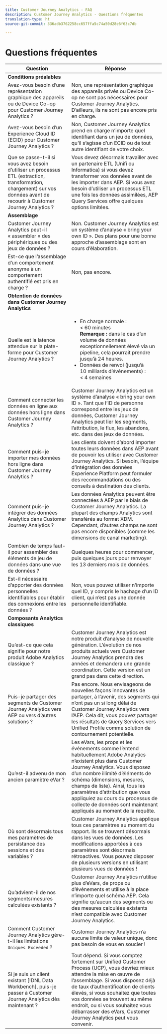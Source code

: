 ```yaml
---
title: Customer Journey Analytics - FAQ
description: Customer Journey Analytics - Questions fréquentes
translation-type: ht
source-git-commit: 336adb3762258cc657ffa5c74a50d28e6f63c7db

---
```



# Questions fréquentes

| Question | Réponse |
|---|---|
| **Conditions préalables** |  |
| Avez-vous besoin d’une représentation graphique des appareils ou de Device Co-op pour Customer Journey Analytics ? | Non, une représentation graphique des appareils privés ou Device Co-op ne sont pas nécessaires pour Customer Journey Analytics. D’ailleurs, ils ne sont pas encore pris en charge. |
| Avez-vous besoin d’un Experience Cloud ID (ECID) pour Customer Journey Analytics ? | Non, Customer Journey Analytics prend en charge n’importe quel identifiant dans un jeu de données, qu’il s’agisse d’un ECID ou de tout autre identifiant de votre choix. |
| Que se passe-t-il si vous avez besoin d’utiliser un processus ETL (extraction, transformation, chargement) sur vos données avant de recourir à Customer Journey Analytics ? | Vous devez désormais travailler avec un partenaire ETL (Unifi ou Informatica) si vous devez transformer vos données avant de les importer dans AEP. Si vous avez besoin d’utiliser un processus ETL une fois les données assimilées, AEP Query Services offre quelques options limitées. |
| **Assemblage** |  |
| Customer Journey Analytics peut-il « assembler » des périphériques ou des jeux de données ? | Non. Customer Journey Analytics est un système d’analyse « bring your own ID ». Des plans pour une bonne approche d’assemblage sont en cours d’élaboration. |
| Est-ce que l’assemblage d’un comportement anonyme à un comportement authentifié est pris en charge ? | Non, pas encore. |
| **Obtention de données dans Customer Journey Analytics** |  |
| Quelle est la latence attendue sur la plate-forme pour Customer Journey Analytics ? | <ul><li>En charge normale : &lt; 60 minutes <br>**Remarque :** dans le cas d’un volume de données exceptionnellement élevé via un pipeline, cela pourrait prendre jusqu’à 24 heures.</li><li>Données de renvoi (jusqu’à 10 milliards d’événements) : &lt; 4 semaines</li></ul> |
| Comment connecter les données en ligne aux données hors ligne dans Customer Journey Analytics ? | Customer Journey Analytics est un système d’analyse « bring your own ID ». Tant que l’ID de personne correspond entre les jeux de données, Customer Journey Analytics peut lier les segments, l’attribution, le flux, les abandons, etc. dans des jeux de données. |
| Comment puis-je importer mes données hors ligne dans Customer Journey Analytics ? | Les clients doivent d’abord importer toutes leurs données dans AEP avant de pouvoir les utiliser avec Customer Journey Analytics. Si besoin, l’équipe d’intégration des données Experience Platform peut formuler des recommandations ou des conseils à destination des clients. |
| Comment puis-je intégrer des données Analytics dans Customer Journey Analytics ? | Les données Analytics peuvent être connectées à AEP par le biais de Customer Journey Analytics. La plupart des champs Analytics sont transférés au format XDM. Cependant, d’autres champs ne sont pas encore disponibles (comme les dimensions de canal marketing). |
| Combien de temps faut-il pour assembler des éléments de jeu de données dans une vue de données ? | Quelques heures pour commencer, puis quelques jours pour renvoyer les 13 derniers mois de données. |
| Est-il nécessaire d’apporter des données personnelles identifiables pour établir des connexions entre les données ? | Non, vous pouvez utiliser n’importe quel ID, y compris le hachage d’un ID client, qui n’est pas une donnée personnelle identifiable. |
| **Composants Analytics classiques** |  |
| Qu’est-ce que cela signifie pour notre produit Adobe Analytics classique ? | Customer Journey Analytics est notre produit d’analyse de nouvelle génération. L’évolution de nos produits actuels vers Customer Journey Analytics prendra des années et demandera une grande coordination. Cette version est un grand pas dans cette direction. |
| Puis-je partager des segments de Customer Journey Analytics vers AEP ou vers d’autres solutions ? | Pas encore. Nous envisageons de nouvelles façons innovantes de partager, à l’avenir, des segments qui n’ont pas un si long délai de Customer Journey Analytics vers l’AEP. Cela dit, vous pouvez partager les résultats de Query Services vers Unified Profile comme solution de contournement potentielle. |
| Qu’est-il advenu de mon ancien paramètre eVar ? | Les eVars, les props et les événements comme l’entend habituellement Adobe Analytics n’existent plus dans Customer Journey Analytics. Vous disposez d’un nombre illimité d’éléments de schéma (dimensions, mesures, champs de liste). Ainsi, tous les paramètres d’attribution que vous appliquiez au cours du processus de collecte de données sont maintenant appliqués au moment de la requête. |
| Où sont désormais tous mes paramètres de persistance des sessions et des variables ? | Customer Journey Analytics applique tous ces paramètres au moment du rapport. Ils se trouvent désormais dans les vues de données. Les modifications apportées à ces paramètres sont désormais rétroactives. Vous pouvez disposer de plusieurs versions en utilisant plusieurs vues de données ! |
| Qu’advient-il de nos segments/mesures calculées existants ? | Customer Journey Analytics n’utilise plus d’eVars, de props ou d’événements et utilise à la place n’importe quel schéma AEP. Cela signifie qu’aucun des segments ou des mesures calculées existants n’est compatible avec Customer Journey Analytics. |
| Comment Customer Journey Analytics gère-t-il les limitations `Uniques Exceeded` ? | Customer Journey Analytics n’a aucune limite de valeur unique, donc pas besoin de vous en soucier ! |
| Si je suis un client existant [!DNL Data Workbench], puis-je passer à Customer Journey Analytics dès maintenant ? | Tout dépend. Si vous comptez fortement sur Unified Customer Process (UCP), vous devriez mieux attendre la mise en œuvre de l’assemblage. Si vous disposez déjà de taux d’authentification de clients élevés, si vous souhaitez que toutes vos données se trouvent au même endroit, ou si vous souhaitez vous débarrasser des eVars, Customer Journey Analytics peut vous convenir. |

